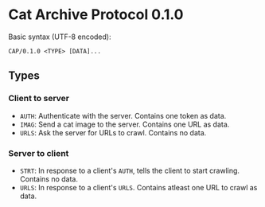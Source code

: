 # Cat Archive Protocol 0.1.0

Basic syntax (UTF-8 encoded):

```
CAP/0.1.0 <TYPE> [DATA]...
```

## Types

### Client to server

- `AUTH`: Authenticate with the server. Contains one token as data.
- `IMAG`: Send a cat image to the server. Contains one URL as data.
- `URLS`: Ask the server for URLs to crawl. Contains no data.
 
### Server to client

- `STRT`: In response to a client's `AUTH`, tells the client to start crawling. Contains no data.
- `URLS`: In response to a client's `URLS`. Contains atleast one URL to crawl as data.
